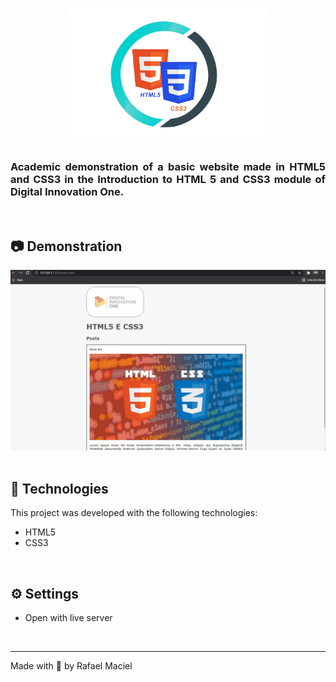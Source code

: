 <h1 align="center">
  <img alt="" title="HTML5_CSS3" src=".github/demostration_aplication.png" width="320px" />
</h1>

<h3 align="justify">
Academic demonstration of a basic website made in HTML5 and CSS3 in the Introduction to HTML 5 and CSS3 module of Digital Innovation One.
</h3>

<br>

## 📷 Demonstration

<div align="center" >
  <img src=".github/demostration_aplication.gif">
</div>

<br>

## 🚀 Technologies

This project was developed with the following technologies:

- HTML5
- CSS3

<br>

## ⚙ Settings
- Open with live server 
<br>

---

Made with 💜 by Rafael Maciel
